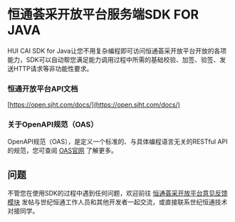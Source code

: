 # 恒通荟采开放平台服务端SDK FOR JAVA

HUI CAI SDK for Java让您不用复杂编程即可访问恒通荟采开放平台开放的各项能力，SDK可以自动帮您满足能力调用过程中所需的基础校验、加签、验签、发送HTTP请求等非功能性要求。

### 恒通开放平台API文档

[https://open.sjht.com/docs/](https://open.sjht.com/docs/)

### 关于OpenAPI规范（OAS）

OpenAPI规范（OAS），是定义一个标准的、与具体编程语言无关的RESTful API的规范，您可查阅 [OAS官网](https://www.openapis.org) 了解更多。

## 问题

不管您在使用SDK的过程中遇到任何问题，欢迎前往 [恒通荟采开放平台意见反馈模块](https://txc.qq.com/products/642829) 发帖与世纪恒通工作人员和其他开发者一起交流，或直接联系世纪恒通技术对接同学。

